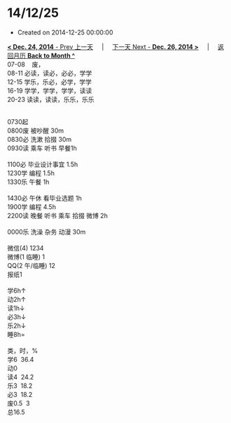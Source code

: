 # 14/12/25

- Created on 2014-12-25 00:00:00

[**< Dec. 24, 2014** - Prev 上一天](_archived/lifelogs/2014/12/d24.md) &nbsp; &nbsp; | &nbsp; &nbsp; [下一天 Next - **Dec. 26, 2014 >**](_archived/lifelogs/2014/12/d26.md) &nbsp; &nbsp; |  &nbsp; &nbsp; [返回月历 **Back to Month ^**](_archived/lifelogs/2014/12/index.md)
<br/>07-08    废，<br/>08-11 必读，读必，必必，学学<br/>12-15 学乐，乐必，必学，学学<br/>16-19 学学，学学，学学，读读<br/>20-23 读读，读读，乐乐，乐乐<div><br/></div>0730起<br/>0800废 被吵醒 30m<br/>0830必 洗漱 拾掇 30m<br/>0930读 乘车 听书 早餐1h<div><br/></div>1100必 毕业设计事宜 1.5h<br/>1230学 编程 1.5h<br/>1330乐 午餐 1h<div><br/></div>1430必 午休 看毕业选题 1h<br/>1900学 编程 4.5h<br/>2200读 晚餐 听书 乘车 拾掇 微博 2h<div><br/></div>0000乐 洗澡 杂务 动漫 30m<div><br/></div>微信(4) 1234<br/>微博(1 临睡) 1<br/>QQ(2 午/临睡) 12<br/>报纸1<div><br/></div>学6h↑<br/>动2h↑<br/>读1h↓<br/>必3h↓<br/>乐2h↓<br/>睡8h=<div><br/></div>类，时，%<br/>学6  36.4<br/>动0<br/>读4  24.2<br/>乐3  18.2<br/>必3  18.2<br/>废0.5  3<br/>总16.5</div>
